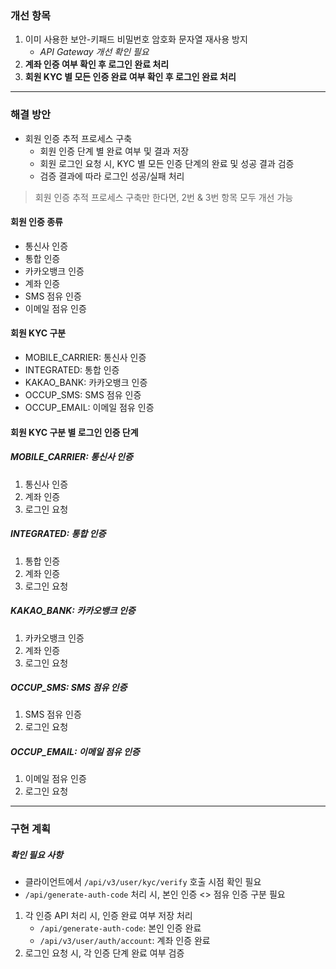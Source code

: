 ### 개선 항목
1. 이미 사용한 보안-키패드 비밀번호 암호화 문자열 재사용 방지
	- *API Gateway 개선 확인 필요*
2. **계좌 인증 여부 확인 후 로그인 완료 처리**
3. **회원 KYC 별 모든 인증 완료 여부 확인 후 로그인 완료 처리**

----

### 해결 방안
- 회원 인증 추적 프로세스 구축
	- 회원 인증 단계 별 완료 여부 및 결과 저장
	- 회원 로그인 요청 시, KYC 별 모든 인증 단계의 완료 및 성공 결과 검증
	- 검증 결과에 따라 로그인 성공/실패 처리

> 회원 인증 추적 프로세스 구축만 한다면, 2번 & 3번 항목 모두 개선 가능

#### 회원 인증 종류
- 통신사 인증
- 통합 인증
- 카카오뱅크 인증
- 계좌 인증
- SMS 점유 인증
- 이메일 점유 인증

#### 회원 KYC 구분
- MOBILE_CARRIER: 통신사 인증
- INTEGRATED: 통합 인증
- KAKAO_BANK: 카카오뱅크 인증
- OCCUP_SMS: SMS 점유 인증
- OCCUP_EMAIL: 이메일 점유 인증

#### 회원 KYC 구분 별 로그인 인증 단계

##### MOBILE_CARRIER: 통신사 인증
1. 통신사 인증
2. 계좌 인증
3. 로그인 요청
##### INTEGRATED: 통합 인증
1. 통합 인증
2. 계좌 인증
3. 로그인 요청
#####  KAKAO_BANK: 카카오뱅크 인증
1. 카카오뱅크 인증
2. 계좌 인증
3. 로그인 요청
#####  OCCUP_SMS: SMS 점유 인증
1. SMS 점유 인증
2. 로그인 요청
#####  OCCUP_EMAIL: 이메일 점유 인증
1. 이메일 점유 인증
2. 로그인 요청

----

### 구현 계획

##### 확인 필요 사항
- 클라이언트에서 `/api/v3/user/kyc/verify` 호출 시점 확인 필요
- `/api/generate-auth-code` 처리 시, 본인 인증 <> 점유 인증 구분 필요

1. 각 인증 API 처리 시, 인증 완료 여부 저장 처리
	- `/api/generate-auth-code`: 본인 인증 완료
	- `/api/v3/user/auth/account`: 계좌 인증 완료
2. 로그인 요청 시, 각 인증 단계 완료 여부 검증